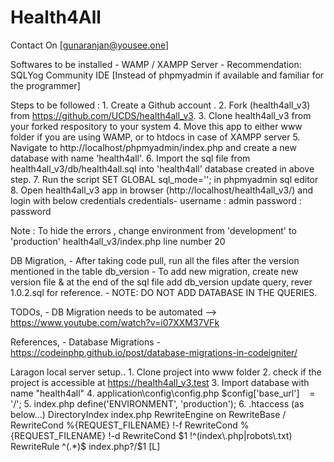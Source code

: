 # Health4All

Contact On [gunaranjan@yousee.one]

Softwares to be installed
    - WAMP / XAMPP Server
    - Recommendation: SQLYog Community IDE [Instead of phpmyadmin if available and familiar for the programmer]


Steps to be followed : 
    1. Create a Github account .
    2. Fork (health4all_v3) from https://github.com/UCDS/health4all_v3.
    3. Clone health4all_v3 from your forked respository to your system 
    4. Move this app to either www folder if you are using WAMP, or to htdocs in case of XAMPP server
    5. Navigate to http://localhost/phpmyadmin/index.php  and create a new database with name 'health4all'.
    6. Import the sql file from health4all_v3/db/health4all.sql into 'health4all' database created in above step.
    7. Run the script SET GLOBAL sql_mode=''; in phpmyadmin sql editor
    8. Open health4all_v3 app in browser (http://localhost/health4all_v3/) and login with below credentials
        credentials-
                username  : admin
                password  : password  

Note :  To hide the errors  , change environment from 'development' to 'production' health4all_v3/index.php line number 20 
    
 

DB Migration,
    - After taking code pull, run all the files after the version mentioned in the table db_version
    - To add new migration, create new version file & at the end of the sql file add db_version update query, rever 1.0.2.sql for reference.
    - NOTE: DO NOT ADD DATABASE IN THE QUERIES.


TODOs,
    - DB Migration needs to be automated --> https://www.youtube.com/watch?v=i07XXM37VFk

References,
    - Database Migrations
        - https://codeinphp.github.io/post/database-migrations-in-codeigniter/


Laragon local server setup..
    1. Clone project into www folder
    2. check if the project is accessible at https://health4all_v3.test
    3. Import database with name "health4all"
    4. application\config\config.php
        $config['base_url']    = '/';
    5. index.php
        define('ENVIRONMENT', 'production');
    6. .htaccess (as below...)
        DirectoryIndex index.php
        RewriteEngine on
        RewriteBase /
        RewriteCond %{REQUEST_FILENAME} !-f
        RewriteCond %{REQUEST_FILENAME} !-d
        RewriteCond $1 !^(index\.php|robots\.txt)
        RewriteRule ^(.*)$ index.php?/$1 [L]
